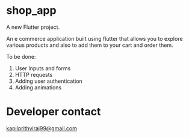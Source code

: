 # shop_app

A new Flutter project.

An e commerce application built using flutter that allows you to explore various products and also to add them to your cart and order them.

To be done:
1) User Inputs and forms
2) HTTP requests
3) Adding user authentication
4) Adding animations

# Developer contact
kapilprithviraj99@gmail.com

